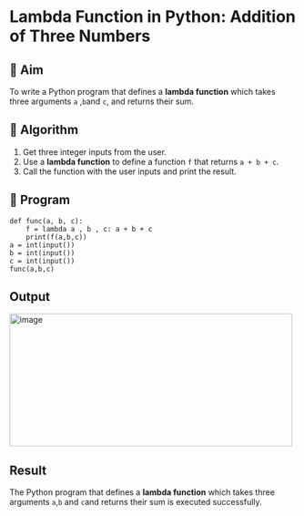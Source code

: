 # Lambda Function in Python: Addition of Three Numbers

## 🎯 Aim
To write a Python program that defines a **lambda function** which takes three arguments `a` ,`b`and `c`, and returns their sum.

## 🧠 Algorithm
1. Get three integer inputs from the user.
2. Use a **lambda function** to define a function `f` that returns `a + b + c`.
3. Call the function with the user inputs and print the result.

## 🧾 Program
```
def func(a, b, c):
    f = lambda a , b , c: a + b + c
    print(f(a,b,c)) 
a = int(input())
b = int(input())
c = int(input())
func(a,b,c)
```

## Output
<img width="497" height="233" alt="image" src="https://github.com/user-attachments/assets/25879b7f-a9ea-410a-95b0-28c4e53ba5e8" />


## Result
The Python program that defines a **lambda function** which takes three arguments `a`,`b` and `c`and returns their sum is executed successfully.
